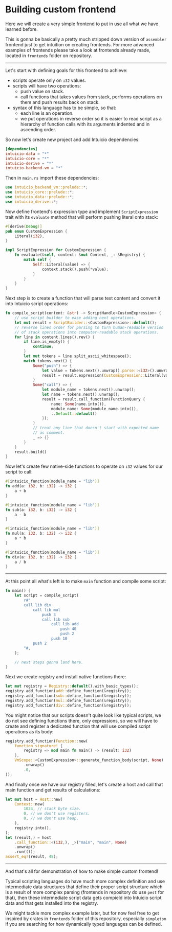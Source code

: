 # Building custom frontend

Here we will create a very simple frontend to put in use all what we have learned before.

This is gonna be basically a pretty much stripped down version of `assembler` frontend just to get intuition on creating frontends. For more advanced examples of frontends please take a look at frontends already made, located in `frontends` folder on repository.

---

Let's start with defining goals for this frontend to achieve:
- scripts operate only on `i32` values.
- scripts will have two operations:
    - push value on stack.
    - call functions that takes values from stack, performs operations on them and push results back on stack.
- syntax of this language has to be simple, so that:
    - each line is an operation.
    - we put operations in reverse order so it is easier to read script as a hierarchy of function calls with its arguments indented and in ascending order.

So now let's create new project and add Intuicio dependencies:
```toml
[dependencies]
intuicio-data = "*"
intuicio-core = "*"
intuicio-derive = "*"
intuicio-backend-vm = "*"
```
Then in `main.rs` import these dependencies:
```rust
use intuicio_backend_vm::prelude::*;
use intuicio_core::prelude::*;
use intuicio_data::prelude::*;
use intuicio_derive::*;
```
Now define frontend's expression type and implement `ScriptExpression` trait with its `evaluate` method that will perform pushing literal onto stack:
```rust
#[derive(Debug)]
pub enum CustomExpression {
    Literal(i32),
}

impl ScriptExpression for CustomExpression {
    fn evaluate(&self, context: &mut Context, _: &Registry) {
        match self {
            Self::Literal(value) => {
                context.stack().push(*value);
            }
        }
    }
}
```
Next step is to create a function that will parse text content and convert it into Intuicio script operations:
```rust
fn compile_script(content: &str) -> ScriptHandle<CustomExpression> {
    // use script builder to ease adding next operations.
    let mut result = ScriptBuilder::<CustomExpression>::default();
    // reverse lines order for parsing to turn human-readable version
    // of stack operations into computer-readable stack operations.
    for line in content.lines().rev() {
        if line.is_empty() {
            continue;
        }
        let mut tokens = line.split_ascii_whitespace();
        match tokens.next() {
            Some("push") => {
                let value = tokens.next().unwrap().parse::<i32>().unwrap();
                result = result.expression(CustomExpression::Literal(value));
            }
            Some("call") => {
                let module_name = tokens.next().unwrap();
                let name = tokens.next().unwrap();
                result = result.call_function(FunctionQuery {
                    name: Some(name.into()),
                    module_name: Some(module_name.into()),
                    ..Default::default()
                });
            }
            // treat any line that doesn't start with expected name
            // as comment.
            _ => {}
        }
    }
    result.build()
}
```
Now let's create few native-side functions to operate on `i32` values for our script to call:
```rust
#[intuicio_function(module_name = "lib")]
fn add(a: i32, b: i32) -> i32 {
    a + b
}

#[intuicio_function(module_name = "lib")]
fn sub(a: i32, b: i32) -> i32 {
    a - b
}

#[intuicio_function(module_name = "lib")]
fn mul(a: i32, b: i32) -> i32 {
    a * b
}

#[intuicio_function(module_name = "lib")]
fn div(a: i32, b: i32) -> i32 {
    a / b
}
```

---

At this point all what's left is to make `main` function and compile some script:
```rust
fn main() {
    let script = compile_script(
        r#"
        call lib div
            call lib mul
                push 3
                call lib sub
                    call lib add
                        push 40
                        push 2
                    push 10
            push 2
        "#,
    );

    // next steps gonna land here.
}
```
Next we create registry and install native functions there:
```rust
let mut registry = Registry::default().with_basic_types();
registry.add_function(add::define_function(&registry));
registry.add_function(sub::define_function(&registry));
registry.add_function(mul::define_function(&registry));
registry.add_function(div::define_function(&registry));
```
You might notice that our scripts doesn't quite look like typical scripts, we do not see defining functions there, only expressions, so we will have to create and register a dedicated function that will use compiled script operations as its body:
```rust
registry.add_function(Function::new(
    function_signature! {
        registry => mod main fn main() -> (result: i32)
    },
    VmScope::<CustomExpression>::generate_function_body(script, None)
        .unwrap()
        .0,
));
```
And finally once we have our registry filled, let's create a host and call that main function and get results of calculations:
```rust
let mut host = Host::new(
    Context::new(
        1024, // stack byte size.
        0, // we don't use registers.
        0, // we don't use heap.
    ),
    registry.into(),
);
let (result,) = host
    .call_function::<(i32,), _>("main", "main", None)
    .unwrap()
    .run(());
assert_eq!(result, 48);
```

---

And that's all for demonstration of how to make simple custom frontend!

Typical scripting languages do have much more complex definition and use intermediate data structures that define their proper script structure which is a result of more complex parsing (frontends in repository do use `pest` for that), then these intermediate script data gets compield into Intuicio script data and that gets installed into the registry.

We might tackle more complex example later, but for now feel free to get inspired by crates in `frontends` folder of this repository, especially `simpleton` if you are searching for how dynamically typed languages can be defined.